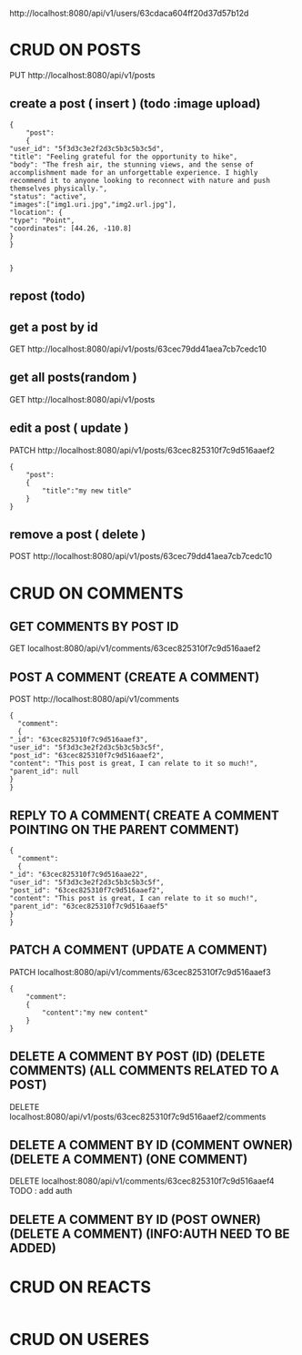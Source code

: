 <!-- test this  api call to check that all is working -->

http://localhost:8080/api/v1/users/63cdaca604ff20d37d57b12d

# CRUD ON POSTS

PUT http://localhost:8080/api/v1/posts

## create a post ( insert ) (todo :image upload)

```
{
	"post":
	{
"user_id": "5f3d3c3e2f2d3c5b3c5b3c5d",
"title": "Feeling grateful for the opportunity to hike",
"body": "The fresh air, the stunning views, and the sense of accomplishment made for an unforgettable experience. I highly recommend it to anyone looking to reconnect with nature and push themselves physically.",
"status": "active",
"images":["img1.uri.jpg","img2.url.jpg"],
"location": {
"type": "Point",
"coordinates": [44.26, -110.8]
}
}


}
```

## repost (todo)

## get a post by id

GET http://localhost:8080/api/v1/posts/63cec79dd41aea7cb7cedc10

## get all posts(random )

GET http://localhost:8080/api/v1/posts

## edit a post ( update )

PATCH http://localhost:8080/api/v1/posts/63cec825310f7c9d516aaef2

```
{
    "post":
    {
        "title":"my new title"
    }
}

```

## remove a post ( delete )

POST http://localhost:8080/api/v1/posts/63cec79dd41aea7cb7cedc10

# CRUD ON COMMENTS

## GET COMMENTS BY POST ID

GET localhost:8080/api/v1/comments/63cec825310f7c9d516aaef2

## POST A COMMENT (CREATE A COMMENT)

POST http://localhost:8080/api/v1/comments

```
{
  "comment":
  {
"_id": "63cec825310f7c9d516aaef3",
"user_id": "5f3d3c3e2f2d3c5b3c5b3c5f",
"post_id": "63cec825310f7c9d516aaef2",
"content": "This post is great, I can relate to it so much!",
"parent_id": null
}
}
```

## REPLY TO A COMMENT( CREATE A COMMENT POINTING ON THE PARENT COMMENT)

```
{
  "comment":
  {
"_id": "63cec825310f7c9d516aae22",
"user_id": "5f3d3c3e2f2d3c5b3c5b3c5f",
"post_id": "63cec825310f7c9d516aaef2",
"content": "This post is great, I can relate to it so much!",
"parent_id": "63cec825310f7c9d516aaef5"
}
}
```

## PATCH A COMMENT (UPDATE A COMMENT)

PATCH localhost:8080/api/v1/comments/63cec825310f7c9d516aaef3

```
{
    "comment":
    {
        "content":"my new content"
    }
}

```

## DELETE A COMMENT BY POST (ID) (DELETE COMMENTS) (ALL COMMENTS RELATED TO A POST)

DELETE localhost:8080/api/v1/posts/63cec825310f7c9d516aaef2/comments

## DELETE A COMMENT BY ID (COMMENT OWNER) (DELETE A COMMENT) (ONE COMMENT)

DELETE localhost:8080/api/v1/comments/63cec825310f7c9d516aaef4 TODO : add auth

## DELETE A COMMENT BY ID (POST OWNER) (DELETE A COMMENT) (INFO:AUTH NEED TO BE ADDED)

# CRUD ON REACTS

```

```

# CRUD ON USERES
